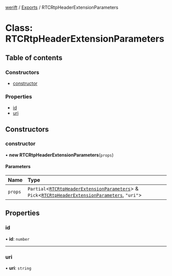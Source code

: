 [werift](../README.md) / [Exports](../modules.md) / RTCRtpHeaderExtensionParameters

# Class: RTCRtpHeaderExtensionParameters

## Table of contents

### Constructors

- [constructor](RTCRtpHeaderExtensionParameters.md#constructor)

### Properties

- [id](RTCRtpHeaderExtensionParameters.md#id)
- [uri](RTCRtpHeaderExtensionParameters.md#uri)

## Constructors

### constructor

• **new RTCRtpHeaderExtensionParameters**(`props`)

#### Parameters

| Name | Type |
| :------ | :------ |
| `props` | `Partial`<[`RTCRtpHeaderExtensionParameters`](RTCRtpHeaderExtensionParameters.md)\> & `Pick`<[`RTCRtpHeaderExtensionParameters`](RTCRtpHeaderExtensionParameters.md), ``"uri"``\> |

## Properties

### id

• **id**: `number`

___

### uri

• **uri**: `string`
